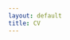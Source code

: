```yaml
---
layout: default
title: CV
---
```


<object data="/cv/johncflournoy-cv.pdf" width="1000" height="1000" type='application/pdf'/></object>